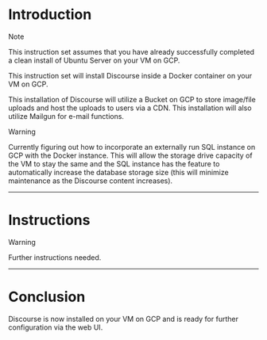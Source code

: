 # Introduction
> [!NOTE]
> This instruction set assumes that you have already successfully completed a clean install of Ubuntu Server on your VM on GCP.

This instruction set will install Discourse inside a Docker container on your VM on GCP.

This installation of Discourse will utilize a Bucket on GCP to store image/file uploads and host the uploads to users via a CDN. This installation will also utilize Mailgun for e-mail functions.

> [!WARNING]
> Currently figuring out how to incorporate an externally run SQL instance on GCP with the Docker instance. This will allow the storage drive capacity of the VM to stay the same and the SQL instance has the feature to automatically increase the database storage size (this will minimize maintenance as the Discourse content increases).
-----
# Instructions

> [!WARNING]
> Further instructions needed.
-----
# Conclusion
Discourse is now installed on your VM on GCP and is ready for further configuration via the web UI.
